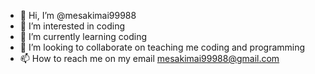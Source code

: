 - 👋 Hi, I’m @mesakimai99988
- 👀 I’m interested in coding
- 🌱 I’m currently learning coding 
- 💞️ I’m looking to collaborate on teaching me coding and programming
- 📫 How to reach me on my email mesakimai99988@gmail.com

<!---
mesakimai99988/mesakimai99988 is a ✨ special ✨ repository because its `README.md` (this file) appears on your GitHub profile.
You can click the Preview link to take a look at your changes.
--->
